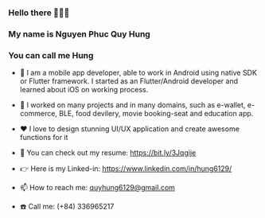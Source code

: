 ### Hello there 👋👋👋
### My name is Nguyen Phuc Quy Hung
### You can call me Hung
 
* 🌱 I am a mobile app developer, able to work in Android using native SDK or Flutter framework. I started as an Flutter/Android developer and learned about iOS on working process.
* 👯 I worked on many projects and in many domains, such as e-wallet, e-commerce, BLE, food devilery, movie booking-seat and education app. 

* ❤️ I love to design stunning UI/UX application and create awesome functions for it

* 📃 You can check out my resume: https://bit.ly/3Jqgije 

* 👉 Here is my Linked-in: https://www.linkedin.com/in/hung6129/

* 📫 How to reach me: quyhung6129@gmail.com

* ☎️ Call me: (+84) 336965217





